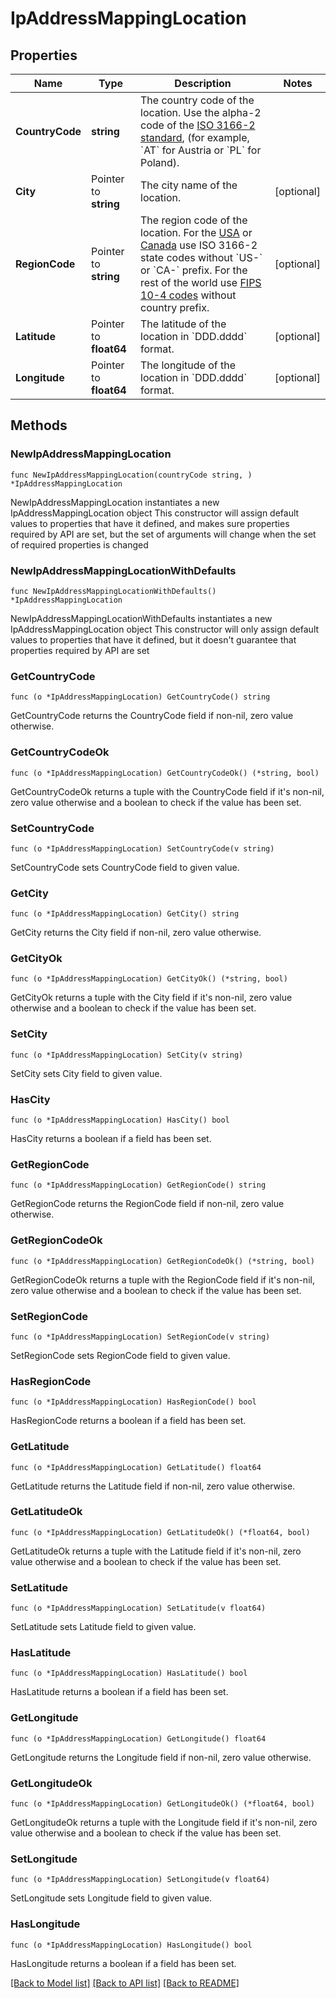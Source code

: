 # IpAddressMappingLocation

## Properties

Name | Type | Description | Notes
------------ | ------------- | ------------- | -------------
**CountryCode** | **string** | The country code of the location.    Use the alpha-2 code of the [ISO 3166-2 standard](https://en.wikipedia.org/wiki/List_of_ISO_3166_country_codes), (for example, &#x60;AT&#x60; for Austria or &#x60;PL&#x60; for Poland). | 
**City** | Pointer to **string** | The city name of the location. | [optional] 
**RegionCode** | Pointer to **string** | The region code of the location.    For the [USA](https://www.iso.org/obp/ui/#iso:code:3166:US) or [Canada](https://www.iso.org/obp/ui/#iso:code:3166:CA) use ISO 3166-2 state codes without &#x60;US-&#x60; or &#x60;CA-&#x60; prefix.    For the rest of the world use [FIPS 10-4 codes](https://en.wikipedia.org/wiki/List_of_FIPS_region_codes) without country prefix. | [optional] 
**Latitude** | Pointer to **float64** | The latitude of the location in &#x60;DDD.dddd&#x60; format. | [optional] 
**Longitude** | Pointer to **float64** | The longitude of the location in &#x60;DDD.dddd&#x60; format. | [optional] 

## Methods

### NewIpAddressMappingLocation

`func NewIpAddressMappingLocation(countryCode string, ) *IpAddressMappingLocation`

NewIpAddressMappingLocation instantiates a new IpAddressMappingLocation object
This constructor will assign default values to properties that have it defined,
and makes sure properties required by API are set, but the set of arguments
will change when the set of required properties is changed

### NewIpAddressMappingLocationWithDefaults

`func NewIpAddressMappingLocationWithDefaults() *IpAddressMappingLocation`

NewIpAddressMappingLocationWithDefaults instantiates a new IpAddressMappingLocation object
This constructor will only assign default values to properties that have it defined,
but it doesn't guarantee that properties required by API are set

### GetCountryCode

`func (o *IpAddressMappingLocation) GetCountryCode() string`

GetCountryCode returns the CountryCode field if non-nil, zero value otherwise.

### GetCountryCodeOk

`func (o *IpAddressMappingLocation) GetCountryCodeOk() (*string, bool)`

GetCountryCodeOk returns a tuple with the CountryCode field if it's non-nil, zero value otherwise
and a boolean to check if the value has been set.

### SetCountryCode

`func (o *IpAddressMappingLocation) SetCountryCode(v string)`

SetCountryCode sets CountryCode field to given value.


### GetCity

`func (o *IpAddressMappingLocation) GetCity() string`

GetCity returns the City field if non-nil, zero value otherwise.

### GetCityOk

`func (o *IpAddressMappingLocation) GetCityOk() (*string, bool)`

GetCityOk returns a tuple with the City field if it's non-nil, zero value otherwise
and a boolean to check if the value has been set.

### SetCity

`func (o *IpAddressMappingLocation) SetCity(v string)`

SetCity sets City field to given value.

### HasCity

`func (o *IpAddressMappingLocation) HasCity() bool`

HasCity returns a boolean if a field has been set.

### GetRegionCode

`func (o *IpAddressMappingLocation) GetRegionCode() string`

GetRegionCode returns the RegionCode field if non-nil, zero value otherwise.

### GetRegionCodeOk

`func (o *IpAddressMappingLocation) GetRegionCodeOk() (*string, bool)`

GetRegionCodeOk returns a tuple with the RegionCode field if it's non-nil, zero value otherwise
and a boolean to check if the value has been set.

### SetRegionCode

`func (o *IpAddressMappingLocation) SetRegionCode(v string)`

SetRegionCode sets RegionCode field to given value.

### HasRegionCode

`func (o *IpAddressMappingLocation) HasRegionCode() bool`

HasRegionCode returns a boolean if a field has been set.

### GetLatitude

`func (o *IpAddressMappingLocation) GetLatitude() float64`

GetLatitude returns the Latitude field if non-nil, zero value otherwise.

### GetLatitudeOk

`func (o *IpAddressMappingLocation) GetLatitudeOk() (*float64, bool)`

GetLatitudeOk returns a tuple with the Latitude field if it's non-nil, zero value otherwise
and a boolean to check if the value has been set.

### SetLatitude

`func (o *IpAddressMappingLocation) SetLatitude(v float64)`

SetLatitude sets Latitude field to given value.

### HasLatitude

`func (o *IpAddressMappingLocation) HasLatitude() bool`

HasLatitude returns a boolean if a field has been set.

### GetLongitude

`func (o *IpAddressMappingLocation) GetLongitude() float64`

GetLongitude returns the Longitude field if non-nil, zero value otherwise.

### GetLongitudeOk

`func (o *IpAddressMappingLocation) GetLongitudeOk() (*float64, bool)`

GetLongitudeOk returns a tuple with the Longitude field if it's non-nil, zero value otherwise
and a boolean to check if the value has been set.

### SetLongitude

`func (o *IpAddressMappingLocation) SetLongitude(v float64)`

SetLongitude sets Longitude field to given value.

### HasLongitude

`func (o *IpAddressMappingLocation) HasLongitude() bool`

HasLongitude returns a boolean if a field has been set.


[[Back to Model list]](../README.md#documentation-for-models) [[Back to API list]](../README.md#documentation-for-api-endpoints) [[Back to README]](../README.md)



